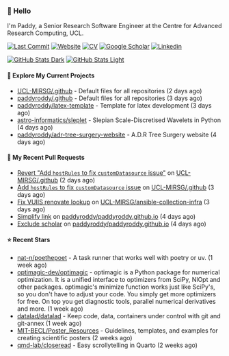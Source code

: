 ### 👋 Hello

I'm Paddy, a Senior Research Software Engineer at the Centre for Advanced
Research Computing, UCL.

[![Last Commit](https://img.shields.io/github/last-commit/paddyroddy/paddyroddy/main?label=updated)](https://github.com/paddyroddy)
[![Website](https://img.shields.io/badge/GitHub%20Pages-222?logo=githubpages&logoColor=fff&style=for-the-badge&style=flat)](https://paddyroddy.github.io)
[![CV](https://img.shields.io/badge/CV-PDF-pink.svg)](https://paddyroddy.github.io/cv)
[![Google Scholar](https://img.shields.io/badge/Google%20Scholar-4285F4?logo=googlescholar&logoColor=fff&style=for-the-badge&style=flat)](https://scholar.google.com/citations?user=OFigHUwAAAAJ)
[![Linkedin](https://img.shields.io/badge/LinkedIn-0A66C2?logo=linkedin&logoColor=fff&style=for-the-badge&style=flat)](https://www.linkedin.com/in/patrickjamesroddy)

[![GitHub Stats Dark](https://github-readme-stats-paddyroddy.vercel.app/api?username=paddyroddy&disable_animations=true&hide_border=true&hide_title=true&include_all_commits=true&rank_icon=github&show=prs_merged,reviews&show_icons=true&theme=tokyonight)](https://github.com/paddyroddy/paddyroddy#gh-dark-mode-only)
[![GitHub Stats Light](https://github-readme-stats-paddyroddy.vercel.app/api?username=paddyroddy&disable_animations=true&hide_border=true&hide_title=true&include_all_commits=true&rank_icon=github&show=prs_merged,reviews&show_icons=true&theme=default)](https://github.com/paddyroddy/paddyroddy#gh-light-mode-only)

#### 👷 Explore My Current Projects

- [UCL-MIRSG/.github](https://github.com/UCL-MIRSG/.github) - Default files for all repositories
  (2 days ago)
- [paddyroddy/.github](https://github.com/paddyroddy/.github) - Default files for all repositories
  (3 days ago)
- [paddyroddy/latex-template](https://github.com/paddyroddy/latex-template) - Template for latex development
  (3 days ago)
- [astro-informatics/sleplet](https://github.com/astro-informatics/sleplet) - Slepian Scale-Discretised Wavelets in Python
  (4 days ago)
- [paddyroddy/adr-tree-surgery-website](https://github.com/paddyroddy/adr-tree-surgery-website) - A.D.R Tree Surgery website
  (4 days ago)

#### 🔨 My Recent Pull Requests

- [Revert &#34;Add `hostRules` to fix `customDatasource` issue&#34;](https://github.com/UCL-MIRSG/.github/pull/180) on [UCL-MIRSG/.github](https://github.com/UCL-MIRSG/.github)
  (2 days ago)
- [Add `hostRules` to fix `customDatasource` issue](https://github.com/UCL-MIRSG/.github/pull/178) on [UCL-MIRSG/.github](https://github.com/UCL-MIRSG/.github)
  (3 days ago)
- [Fix VUIIS renovate lookup](https://github.com/UCL-MIRSG/ansible-collection-infra/pull/177) on [UCL-MIRSG/ansible-collection-infra](https://github.com/UCL-MIRSG/ansible-collection-infra)
  (3 days ago)
- [Simplify link](https://github.com/paddyroddy/paddyroddy.github.io/pull/135) on [paddyroddy/paddyroddy.github.io](https://github.com/paddyroddy/paddyroddy.github.io)
  (4 days ago)
- [Exclude scholar](https://github.com/paddyroddy/paddyroddy.github.io/pull/134) on [paddyroddy/paddyroddy.github.io](https://github.com/paddyroddy/paddyroddy.github.io)
  (4 days ago)

#### ⭐ Recent Stars

- [nat-n/poethepoet](https://github.com/nat-n/poethepoet) - A task runner that works well with poetry or uv.
  (1 week ago)
- [optimagic-dev/optimagic](https://github.com/optimagic-dev/optimagic) - optimagic is a Python package for numerical optimization. It is a unified interface to optimizers from SciPy, NlOpt and other packages.  optimagic&#39;s minimize function works just like SciPy&#39;s, so you don&#39;t have to adjust your code. You simply get more optimizers for free. On top you get diagnostic tools, parallel numerical derivatives and more.
  (1 week ago)
- [datalad/datalad](https://github.com/datalad/datalad) - Keep code, data, containers under control with git  and git-annex
  (1 week ago)
- [MIT-BECL/Poster_Resources](https://github.com/MIT-BECL/Poster_Resources) - Guidelines, templates, and examples for creating scientific posters
  (2 weeks ago)
- [qmd-lab/closeread](https://github.com/qmd-lab/closeread) - Easy scrollytelling in Quarto
  (2 weeks ago)
